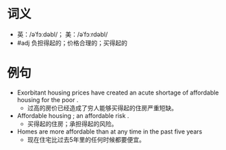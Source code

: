 # 词义
- 英：/əˈfɔːdəbl/； 美：/əˈfɔːrdəbl/
- #adj 负担得起的；价格合理的；买得起的
# 例句
- Exorbitant housing prices have created an acute shortage of affordable housing for the poor .
	- 过高的房价已经造成了穷人能够买得起的住房严重短缺。
- Affordable housing ; an affordable risk .
	- 买得起的住房；承担得起的风险。
- Homes are more affordable than at any time in the past five years
	- 现在住宅比过去5年里的任何时候都要便宜。
